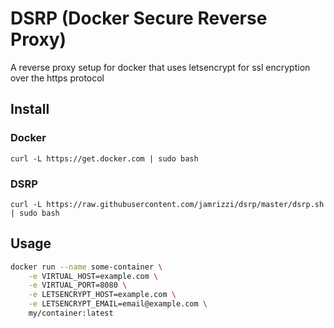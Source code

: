 # DSRP (Docker Secure Reverse Proxy)
A reverse proxy setup for docker that uses letsencrypt for ssl encryption over the https protocol

## Install
### Docker
```
curl -L https://get.docker.com | sudo bash
```
### DSRP
```
curl -L https://raw.githubusercontent.com/jamrizzi/dsrp/master/dsrp.sh | sudo bash
```

## Usage

```sh
docker run --name some-container \
    -e VIRTUAL_HOST=example.com \
    -e VIRTUAL_PORT=8080 \
    -e LETSENCRYPT_HOST=example.com \
    -e LETSENCRYPT_EMAIL=email@example.com \
    my/container:latest
```
